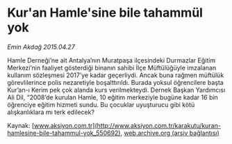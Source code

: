 # Kur'an Hamle'sine bile tahammül yok

*Emin Akdağ 2015.04.27*

<div class="pNewsDetailMainContent" itemprop="articleBody">
 <p>
  Hamle Derneği’ne ait Antalya’nın Muratpaşa ilçesindeki Durmazlar Eğitim Merkezi’nin faaliyet gösterdiği binanın sahibi İlçe Müftülüğüyle imzalanan kullanım sözleşmesi 2017’ye kadar geçerliydi. Ancak buna rağmen müftülük görevlilerince polis nezaretiyle boşalttırıldı. Burada yoksul öğrencilere başta Kur’an-ı Kerim pek çok alanda kurs verilmekteydi. Dernek Başkan Yardımcısı Ali Dil, “2008’de kurulan Hamle, 10 eğitim merkeziyle bugüne kadar 16 bin öğrenciye eğitim hizmeti sundu. Bu çocuklar uyuşturucu gibi kötü alışkanlıklara mı terk edilecek?
 </p>
</div>


Kaynak: [www.aksiyon.com.tr](http://www.aksiyon.com.tr/karakutu/kuran-hamlesine-bile-tahammul-yok_550692), [web.archive.org (arşiv bağlantısı)](http://web.archive.org/web/20150807163421/http://www.aksiyon.com.tr/karakutu/kuran-hamlesine-bile-tahammul-yok_550692)
